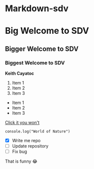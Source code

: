 # Markdown-sdv
# Big Welcome to SDV
## Bigger Welcome to SDV
### Biggest Welcome to SDV
**Keith Cayatoc**

1. Item 1
2. Item 2
3. Item 3

- Item 1
- Item 2
- Item 3

[Click it you won't](https://www.youtube.com/watch?v=dQw4w9WgXcQ)

`console.log("World of Nature")`

- [X] Write me repo
- [ ] Update repository 
- [ ] Fix bug

That is funny :joy: